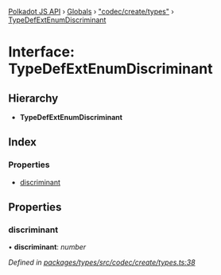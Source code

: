 [Polkadot JS API](../README.md) › [Globals](../globals.md) › ["codec/create/types"](../modules/_codec_create_types_.md) › [TypeDefExtEnumDiscriminant](_codec_create_types_.typedefextenumdiscriminant.md)

# Interface: TypeDefExtEnumDiscriminant

## Hierarchy

* **TypeDefExtEnumDiscriminant**

## Index

### Properties

* [discriminant](_codec_create_types_.typedefextenumdiscriminant.md#discriminant)

## Properties

###  discriminant

• **discriminant**: *number*

*Defined in [packages/types/src/codec/create/types.ts:38](https://github.com/polkadot-js/api/blob/1ff029dc11/packages/types/src/codec/create/types.ts#L38)*

